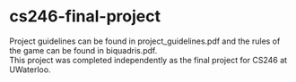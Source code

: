 # cs246-final-project
Project guidelines can be found in project_guidelines.pdf and the rules of the game can be found in biquadris.pdf. </br>
This project was completed independently as the final project for CS246 at UWaterloo.

